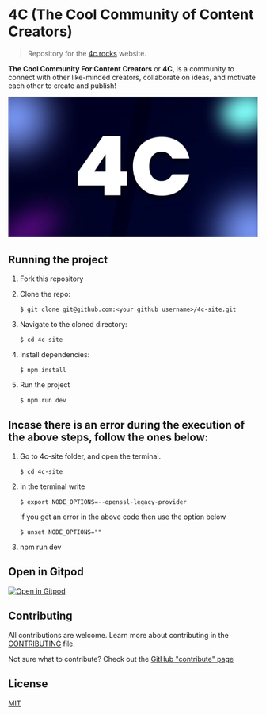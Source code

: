 # 4C (The Cool Community of Content Creators)

> Repository for the [4c.rocks](https://www.4c.rocks/) website.

**The Cool Community For Content Creators** or **4C**, is a community to connect with other like-minded creators, collaborate on ideas, and motivate each other to create and publish!

<img src='./mediakit/4c_banner.jpg' alt='4C logo'>

## Running the project

1.  Fork this repository

2.  Clone the repo:

    ```console
    $ git clone git@github.com:<your github username>/4c-site.git
    ```

3.  Navigate to the cloned directory:

    ```console
    $ cd 4c-site
    ```

4.  Install dependencies:

    ```console
    $ npm install
    ```

5.  Run the project

    ```console
    $ npm run dev
    ```
   
## Incase there is an error during the execution of the above steps, follow the ones below:
   
1.  Go to 4c-site folder, and open the terminal.
  
    ```console
    $ cd 4c-site
    ```
2.  In the terminal write 
  
    ```console
    $ export NODE_OPTIONS=--openssl-legacy-provider
    ```
    If you get an error in the above code then use the option below
    
    ```console
    $ unset NODE_OPTIONS=""
    ```
6.  npm run dev   

## Open in Gitpod
[![Open in Gitpod](https://gitpod.io/button/open-in-gitpod.svg)](https://gitpod.io/#https://github.com/FrancescoXX/4c-site)
## Contributing

All contributions are welcome. Learn more about contributing in the [CONTRIBUTING](./CONTRIBUTING.md) file.

Not sure what to contribute? Check out the [GitHub "contribute" page](https://github.com/FrancescoXX/4c-site/contribute)

## License

[MIT](./LICENSE)
